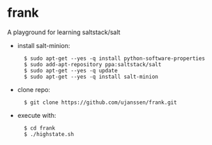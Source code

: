 # frank

A playground for learning saltstack/salt

- install salt-minion:

		$ sudo apt-get --yes -q install python-software-properties
		$ sudo add-apt-repository ppa:saltstack/salt
		$ sudo apt-get --yes -q update
		$ sudo apt-get --yes -q install salt-minion

- clone repo:

		$ git clone https://github.com/ujanssen/frank.git

- execute with:

		$ cd frank
		$ ./highstate.sh
